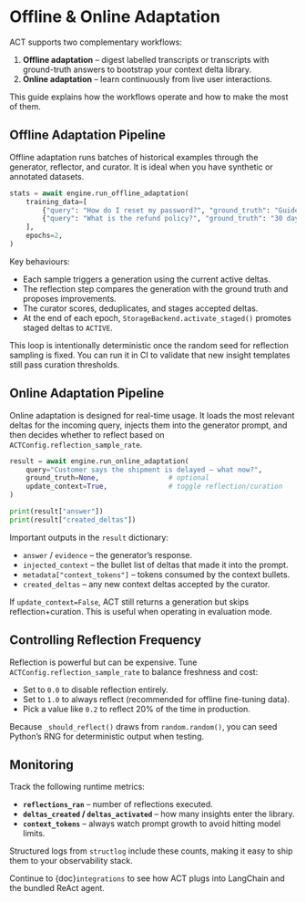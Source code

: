 # Offline & Online Adaptation

ACT supports two complementary workflows:

1. **Offline adaptation** – digest labelled transcripts or transcripts with ground-truth answers to bootstrap your context delta library.
2. **Online adaptation** – learn continuously from live user interactions.

This guide explains how the workflows operate and how to make the most of them.

## Offline Adaptation Pipeline

Offline adaptation runs batches of historical examples through the generator, reflector, and curator. It is ideal when you have synthetic or annotated datasets.

```python
stats = await engine.run_offline_adaptation(
    training_data=[
        {"query": "How do I reset my password?", "ground_truth": "Guide user to reset link."},
        {"query": "What is the refund policy?", "ground_truth": "30 days with receipt."},
    ],
    epochs=2,
)
```

Key behaviours:

- Each sample triggers a generation using the current active deltas.
- The reflection step compares the generation with the ground truth and proposes improvements.
- The curator scores, deduplicates, and stages accepted deltas.
- At the end of each epoch, `StorageBackend.activate_staged()` promotes staged deltas to `ACTIVE`.

This loop is intentionally deterministic once the random seed for reflection sampling is fixed. You can run it in CI to validate that new insight templates still pass curation thresholds.

## Online Adaptation Pipeline

Online adaptation is designed for real-time usage. It loads the most relevant deltas for the incoming query, injects them into the generator prompt, and then decides whether to reflect based on `ACTConfig.reflection_sample_rate`.

```python
result = await engine.run_online_adaptation(
    query="Customer says the shipment is delayed – what now?",
    ground_truth=None,                 # optional
    update_context=True,               # toggle reflection/curation
)

print(result["answer"])
print(result["created_deltas"])
```

Important outputs in the `result` dictionary:

- `answer` / `evidence` – the generator’s response.
- `injected_context` – the bullet list of deltas that made it into the prompt.
- `metadata["context_tokens"]` – tokens consumed by the context bullets.
- `created_deltas` – any new context deltas accepted by the curator.

If `update_context=False`, ACT still returns a generation but skips reflection+curation. This is useful when operating in evaluation mode.

## Controlling Reflection Frequency

Reflection is powerful but can be expensive. Tune `ACTConfig.reflection_sample_rate` to balance freshness and cost:

- Set to `0.0` to disable reflection entirely.
- Set to `1.0` to always reflect (recommended for offline fine-tuning data).
- Pick a value like `0.2` to reflect 20% of the time in production.

Because `_should_reflect()` draws from `random.random()`, you can seed Python’s RNG for deterministic output when testing.

## Monitoring

Track the following runtime metrics:

- **`reflections_ran`** – number of reflections executed.
- **`deltas_created` / `deltas_activated`** – how many insights enter the library.
- **`context_tokens`** – always watch prompt growth to avoid hitting model limits.

Structured logs from `structlog` include these counts, making it easy to ship them to your observability stack.

Continue to {doc}`integrations` to see how ACT plugs into LangChain and the bundled ReAct agent.

